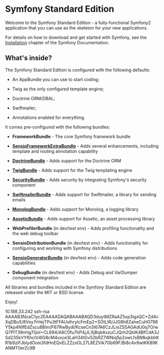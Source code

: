 Symfony Standard Edition
========================

Welcome to the Symfony Standard Edition - a fully-functional Symfony2
application that you can use as the skeleton for your new applications.

For details on how to download and get started with Symfony, see the
[Installation][1] chapter of the Symfony Documentation.

What's inside?
--------------

The Symfony Standard Edition is configured with the following defaults:

  * An AppBundle you can use to start coding;

  * Twig as the only configured template engine;

  * Doctrine ORM/DBAL;

  * Swiftmailer;

  * Annotations enabled for everything.

It comes pre-configured with the following bundles:

  * **FrameworkBundle** - The core Symfony framework bundle

  * [**SensioFrameworkExtraBundle**][6] - Adds several enhancements, including
    template and routing annotation capability

  * [**DoctrineBundle**][7] - Adds support for the Doctrine ORM

  * [**TwigBundle**][8] - Adds support for the Twig templating engine

  * [**SecurityBundle**][9] - Adds security by integrating Symfony's security
    component

  * [**SwiftmailerBundle**][10] - Adds support for Swiftmailer, a library for
    sending emails

  * [**MonologBundle**][11] - Adds support for Monolog, a logging library

  * [**AsseticBundle**][12] - Adds support for Assetic, an asset processing
    library

  * **WebProfilerBundle** (in dev/test env) - Adds profiling functionality and
    the web debug toolbar

  * **SensioDistributionBundle** (in dev/test env) - Adds functionality for
    configuring and working with Symfony distributions

  * [**SensioGeneratorBundle**][13] (in dev/test env) - Adds code generation
    capabilities

  * **DebugBundle** (in dev/test env) - Adds Debug and VarDumper component
    integration

All libraries and bundles included in the Symfony Standard Edition are
released under the MIT or BSD license.

Enjoy!

[1]:  https://symfony.com/doc/2.7/book/installation.html
[6]:  https://symfony.com/doc/current/bundles/SensioFrameworkExtraBundle/index.html
[7]:  https://symfony.com/doc/2.7/book/doctrine.html
[8]:  https://symfony.com/doc/2.7/book/templating.html
[9]:  https://symfony.com/doc/2.7/book/security.html
[10]: https://symfony.com/doc/2.7/cookbook/email.html
[11]: https://symfony.com/doc/2.7/cookbook/logging/monolog.html
[12]: https://symfony.com/doc/2.7/cookbook/assetic/asset_management.html
[13]: https://symfony.com/doc/2.7/bundles/SensioGeneratorBundle/index.html
10.188.33.242 ssh-rsa AAAAB3NzaC1yc2EAAAADAQABAAABAQD3duytMZRaAZ5xp3igsQC+Zd4vXqDBu5/8Voy7rHejTPu3tFFAUsIhrylcFmEp2+SOtLIR/JJG8h8ZaheCuH0798Y5kp4NIfEdZscu8Bim/F67RwBydl/KcseCn3i67A6CzJLioZSSAGAdU0q7O/wQ7PlT39nHg7QoI+CL694/A8C0fu7hP4jJLXjBqbAxzuCJQrh2QkIK4BfCdA3JSd235kVYKhclV4IG8cM4vxce3LaH34tGv52bRZ7WNiq5p2owLfxBMkqkbhKR1b9ziFJbIydOoix3fdHnEQvELZZzxOL27L8EZVik7Gb69F/Bi8c4x9wtKK89KANMT0erZc9B
